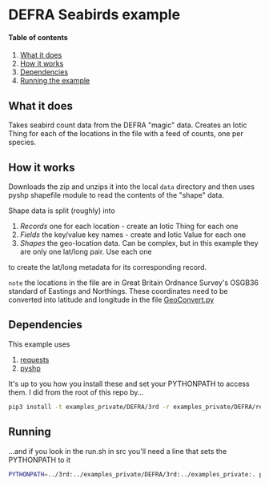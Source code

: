 # DEFRA Seabirds example

#### Table of contents
1. [What it does](#what-it-does)
2. [How it works](#how-it-works)
2. [Dependencies](#Dependencies)
2. [Running the example](#Running)

## What it does

Takes seabird count data from the DEFRA "magic" data.  Creates an Iotic Thing for each of the locations in the file
with a feed of counts, one per species.

## How it works

Downloads the zip and unzips it into the local `data` directory and then uses pyshp shapefile module to read the
contents of the "shape" data.

Shape data is split (roughly) into

1. *Records* one for each location - create an Iotic Thing for each one
2. *Fields* the key/value key names - create and Iotic Value for each one
3. *Shapes* the geo-location data.  Can be complex, but in this example they are only one lat/long pair.  Use each one

to create the lat/long metadata for its corresponding record.

`note` the locations in the file are in Great Britain Ordnance Survey's OSGB36 standard of Eastings and Northings.
These coordinates need to be converted into latitude and longitude in the file [GeoConvert.py](GeoConvert.py)

## Dependencies
This example uses

1. [requests](https://pypi.python.org/pypi/requests)
2. [pyshp](https://pypi.python.org/pypi/pyshp)

It's up to you how you install these and set your PYTHONPATH to access them.  I did from the root of this repo by...
```bash
pip3 install -t examples_private/DEFRA/3rd -r examples_private/DEFRA/requirements.txt
```

## Running

...and if you look in the run.sh in src you'll need a line that sets the PYTHONPATH to it
```bash
PYTHONPATH=../3rd:../examples_private/DEFRA/3rd:../examples_private:. python3 -m Ioticiser ../examples_private/cfg/cfg_example_seabirds.ini
```
